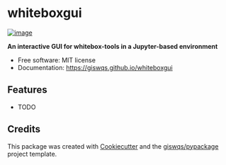 # whiteboxgui


[![image](https://img.shields.io/pypi/v/whiteboxgui.svg)](https://pypi.python.org/pypi/whiteboxgui)


**An interactive GUI for whitebox-tools in a Jupyter-based environment**


-   Free software: MIT license
-   Documentation: https://giswqs.github.io/whiteboxgui
    

## Features

-   TODO

## Credits

This package was created with [Cookiecutter](https://github.com/cookiecutter/cookiecutter) and the [giswqs/pypackage](https://github.com/giswqs/pypackage) project template.
